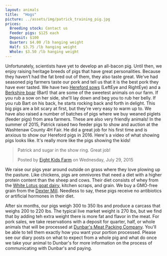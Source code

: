 ```yaml
---
layout: animals
title:  "Hogs"
picture: ../assets/img/patrick_training_pig.jpg
prices:
  Breeding stock: Contact us
  Feeder pigs: $125 each
  Deposit: $100
  Quarter: $4.00 /lb hanging weight
  Half: $3.75 /lb hanging weight
  Whole: $3.50 /lb hanging weight
---
```


Unfortunately, scientists have yet to develop an all-bacon pig.  Until then, we enjoy raising heritage breeds of pigs that have great personalities. Because they haven’t had the fat bred out of them, they also taste great. We've had seasoned pig farmers taste our pork and tell us that it is the best pork they have ever tasted. We have two [Hereford sows](http://www.livestockconservancy.org/index.php/heritage/internal/hereford) (LeftEye and RightEye) and a [Berkshire boar](https://en.wikipedia.org/wiki/Berkshire_pig) (Bart) that are some of the sweetest animals on our farm. If you rub a sow on her side, she'll lay down and beg you to rub her belly. If you rub Bart on his back, he starts rocking back and forth in delight. This big pigs are a bit scary at first, but they're very easy to warm up to. We have also raised a number of batches of pigs where we buy weaned piglets (feeder pigs) from area farmers. These are also very friendly animals! In the summer of 2015, Patrick raised two feeder pigs to show and auction at the Washtenaw County 4H Fair. He did a great job for his first time and is anxious to show our Hereford pigs in 2016. Here's a video of what showing pigs looks like. It's really more like the pigs showing the kids!

<div id="fb-root"></div>
<script>
	(function(d, s, id) {  var js, fjs = d.getElementsByTagName(s)[0];  if (d.getElementById(id)) return;  js = d.createElement(s); js.id = id;  js.src = "//connect.facebook.net/en_US/sdk.js#xfbml=1&version=v2.3";  fjs.parentNode.insertBefore(js, fjs);}(document, 'script', 'facebook-jssdk'));
</script>
<div class="center-video">
	<div class="fb-video" data-allowfullscreen="1" data-width="500" data-href="https://www.facebook.com/NKidsFarm/videos/850968484971244/">
		<div class="fb-xfbml-parse-ignore">
			<blockquote cite="https://www.facebook.com/NKidsFarm/videos/850968484971244/"><a href="https://www.facebook.com/NKidsFarm/videos/850968484971244/"></a><p>Patrick and sugar in the show ring. Great job!
			</p>Posted by <a href="https://www.facebook.com/NKidsFarm/">Eight Kids Farm</a> on Wednesday, July 29, 2015
			</blockquote>
		</div>
	</div>
</div>

We raise our pigs year around outside on grass where they love plowing up the pasture. Like chickens, pigs are omnivores that need a diet with a higher protein content than the sheep and cows. Their diet consists of whey from the [White Lotus goat dairy](http://www.whitelotusfarms.com), kitchen scraps, and grain. We buy a GMO-free grain from the <a href="http://dextermill.com">Dexter Mill</a>. Needless to say, these pigs receive no antibiotics or artificial hormones in their diet.

After six months, our pigs weigh 300 to 350 lbs and produce a carcass that weighs 200 to 220 lbs. The typical live market weight is 270 lbs, but we find that by adding teh extra weight there is more fat and flavor in the meat. For pork sales, we take reservations with a deposit for quarter, half, or whole animals that will be processed at <a href="http://dunbarmeats.com">Dunbar's Meat Packing Company</a>. You'll be able to tell them exactly how you want your portion processed. Please see our diary posts on what to expect from a whole pig and what do once we take your animal to Dunbar's for more information on the process of communicating with Dunbar's and paying.
